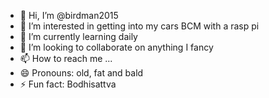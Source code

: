 - 👋 Hi, I’m @birdman2015
- 👀 I’m interested in getting into my cars BCM with a rasp pi
- 🌱 I’m currently learning daily
- 💞️ I’m looking to collaborate on anything I fancy
- 📫 How to reach me ...
- 😄 Pronouns: old, fat and bald
- ⚡ Fun fact: Bodhisattva

<!---
birdman2015/birdman2015 is a ✨ special ✨ repository because its `README.md` (this file) appears on your GitHub profile.
You can click the Preview link to take a look at your changes.
--->
